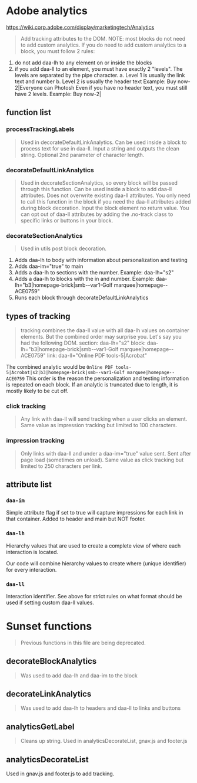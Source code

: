 # Adobe analytics
https://wiki.corp.adobe.com/display/marketingtech/Analytics
> Add tracking attributes to the DOM.
NOTE: most blocks do not need to add custom analytics. If you do need to add custom analytics to a block, you must follow 2 rules:
1. do not add daa-lh to any element on or inside the blocks
2. if you add daa-ll to an element, you must have exactly 2 "levels". The levels are separated by the pipe character.
  a. Level 1 is usually the link text and number
  b. Level 2 is usually the header text
  Example: Buy now-2|Everyone can Photosh
  Even if you have no header text, you must still have 2 levels.
  Example: Buy now-2|




## function list

### processTrackingLabels

> Used in decorateDefaultLinkAnalytics. Can be used inside a block to process text for use in daa-ll.
Input a string and outputs the clean string. Optional 2nd parameter of character length.

### decorateDefaultLinkAnalytics

> Used in decorateSectionAnalytics, so every block will be passed through this function.
Can be used inside a block to add daa-ll attributes. Does not overwrite existing daa-ll attributes.
You only need to call this function in the block if you need the daa-ll attributes added during block decoration.
Input the block element no return value. You can opt out of daa-ll attributes by adding the .no-track class to 
specific links or buttons in your block.

### decorateSectionAnalytics

> Used in utils post block decoration.
1. Adds daa-lh to body with information about personalization and testing
2. Adds daa-im="true" to main
3. Adds a daa-lh to sections with the number. Example: daa-lh="s2"
4. Adds a daa-lh to blocks with the in and number. Example: daa-lh="b3|homepage-brick|smb--var1-Golf marquee|homepage--ACE0759"
5. Runs each block through decorateDefaultLinkAnalytics




## types of tracking
> tracking combines the daa-ll value with all daa-lh values on container elements.  But the combined order may surprise you. Let's say you had the following DOM.
section: daa-lh="s2"
block: daa-lh="b3|homepage-brick|smb--var1-Golf marquee|homepage--ACE0759"
link: daa-ll="Online PDF tools-5|Acrobat"

The combined analytic would be `Online PDF tools-5|Acrobat|s2|b3|homepage-brick|smb--var1-Golf marquee|homepage--ACE0759`
This order is the reason the personalization and testing information is repeated on each block.  If an analytic is truncated due to length, it is mostly likely to be cut off.

### click tracking
> Any link with daa-ll will send tracking when a user clicks an element. Same value as impression tracking but limited to 100 characters.

### impression tracking
> Only links with daa-ll and under a daa-im="true" value sent. Sent after page load (sometimes on unload). Same value as click tracking but limited to 250 characters per link.




## attribute list

### `daa-im`

Simple attribute flag if set to true will capture impressions for each link in that container. Added to header and main but NOT footer.

### `daa-lh`

Hierarchy values that are used to create a complete view of where each interaction is located. 

Our code will combine hierarchy values to create where (unique identifier) for every interaction.

### `daa-ll`

Interaction identifier. See above for strict rules on what format should be used if setting custom daa-ll values.





######
# Sunset functions

> Previous functions in this file are being deprecated.

## decorateBlockAnalytics

> Was used to add daa-lh and daa-im to the block

## decorateLinkAnalytics

> Was used to add daa-lh to headers and daa-ll to links and buttons

## analyticsGetLabel

> Cleans up string. Used in analyticsDecorateList, gnav.js and footer.js

## analyticsDecorateList

Used in gnav.js and footer.js to add tracking.
